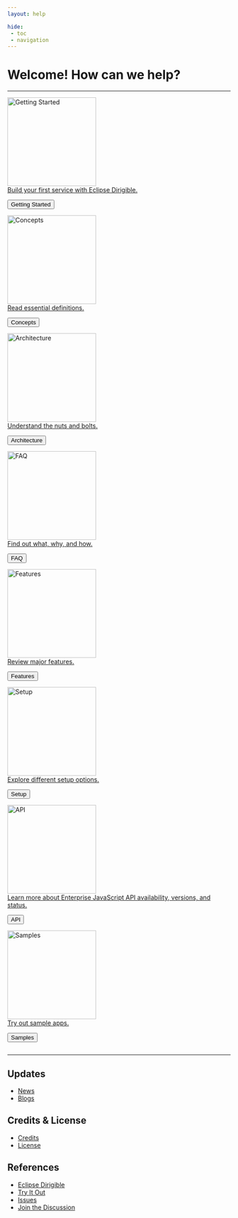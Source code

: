 ```yaml
---
layout: help

hide: 
 - toc
 - navigation
---
```


Welcome! How can we help? 
===
<hr class="solid">

<div class="row">
  <div class="column">
    <a href="\development">
		<div class="card">
			<div class="container">
			<img src="\images\homepage\undraw_runner_start_x0uu.svg" alt="Getting Started" style="width:200px;height:200px">
			<div class="overlay">Build your first service with Eclipse Dirigible.</div>
			</div>
		<p><button>Getting Started</button></p>
		</div>
	</a>
  </div>
  <div class="column">
    <a href="\development\concepts">
		<div class="card">
			<div class="container">
			<img src="\images\homepage\undraw_software_engineer_lvl5.svg" alt="Concepts" style="width:200px;height:200px">
			<div class="overlay">Read essential definitions.</div>
			</div>
		<p><button>Concepts</button></p>
		</div>
	</a>
  </div>
<div class="column">
    <a href="\overview\architecture">
		<div class="card">
			<div class="container">
			<img src="\images\homepage\undraw_server_status_5pbv.svg" alt="Architecture" style="width:200px;height:200px">
			<div class="overlay">Understand the nuts and bolts.</div>
			</div>
		<p><button>Architecture</button></p>
		</div>
	</a>
  </div> 
 <div class="column">
    <a href="\overview\faq">
		<div class="card">
			<div class="container">
			<img src="\images\homepage\undraw_Faq_re_31cw.svg" alt="FAQ" style="width:200px;height:200px">
			<div class="overlay">Find out what, why, and how.</div>
			</div>
		<p><button>FAQ</button></p>
		</div>
	</a>
  </div> 
</div>

<div class="row">
  <div class="column">
    <a href="\overview\features">
		<div class="card">
			<div class="container">
			<img src="\images\homepage\undraw_features_overview_jg7a.svg" alt="Features" style="width:200px;height:200px">
			<div class="overlay">Review major features.</div>
			</div>
		<p><button>Features</button></p>
		</div>
	</a>
  </div> 
  <div class="column">
    <a href="\setup">
		<div class="card">
			<div class="container">
			<img src="\images\homepage\undraw_in_progress_ql66.svg" alt="Setup" style="width:200px;height:200px">
			<div class="overlay">Explore different setup options.</div>
			</div>
		<p><button>Setup</button></p>
		</div>
	</a>
  </div> 
  <div class="column">
    <a href="https://www.dirigible.io/api/">
		<div class="card">
			<div class="container">
			<img src="\images\homepage\undraw_Code_typing_re_p8b9.svg" alt="API" style="width:200px;height:200px">
			<div class="overlay">Learn more about Enterprise JavaScript API availability, versions, and status.</div>
			</div>
		<p><button>API</button></p>
		</div>
	</a>
  </div>
  <div class="column">
    <a href="https://www.dirigible.io/samples/">
		<div class="card">
			<div class="container">
			<img src="\images\homepage\undraw_developer_activity_bv83.svg" alt="Samples" style="width:200px;height:200px">
			<div class="overlay">Try out sample apps.</div>
			</div>
		<p><button>Samples</button></p>
		</div>
	</a>
  </div>
</div>

<hr class="solid">

<div class="row">
  <div class="column1">
		<h2>Updates</h2>
		<ul>
			<li><a href="https://www.dirigible.io/news.html">News</a></li>
			<li><a href="https://www.dirigible.io/blogs.html">Blogs</a></li>
		</ul>
  </div>
  <div class="column1">
  </div>
  <div class="column1">	
		<h2>Credits & License</h2>
		<ul>
			<li><a href="overview/credits">Credits</a></li>
			<li><a href="overview/license">License</a></li>
		</ul>
  </div>
  <div class="column1">
  </div>
  <div class="column1">		
		<h2>References</h2>
		<ul>
			<li><a href="https://www.dirigible.io">Eclipse Dirigible</a></li>
			<li><a href="http://trial.dirigible.io">Try It Out</a></li>
			<li><a href="https://github.com/eclipse/dirigible/issues">Issues</a></li>
			<li><a href="https://dev.eclipse.org/mailman/listinfo/dirigible-dev">Join the Discussion</a></li>
		</ul>
  </div>
</div>

